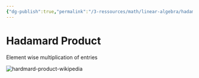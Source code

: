 ```yaml
---
{"dg-publish":true,"permalink":"/3-ressources/math/linear-algebra/hadamard-product/","tags":["math/linear-algebra, eth/cil/theory"],"created":"","updated":""}
---
```


# Hadamard Product
Element wise multiplication of entries

![hardmard-product-wikipedia](https://wikimedia.org/api/rest_v1/media/math/render/svg/0c1552b86cb15221471eaaf30ec6dbaff699583d)
